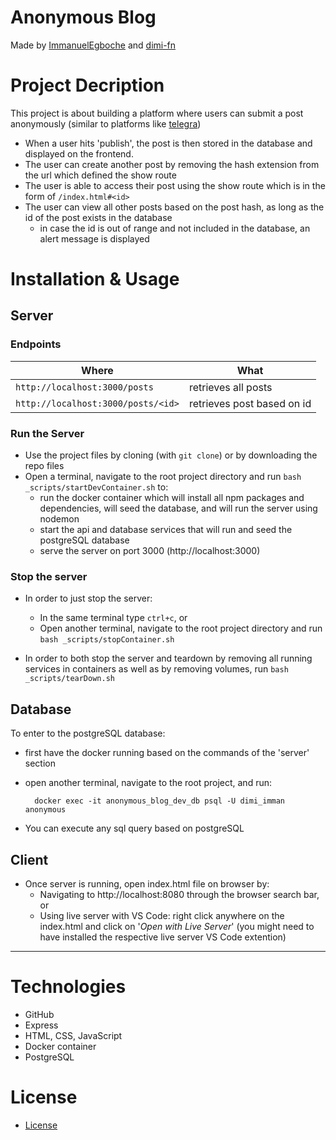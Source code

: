 # Anonymous Blog

Made by [ImmanuelEgboche](https://github.com/ImmanuelEgboche) and [dimi-fn](https://github.com/dimi-fn)

# Project Decription

This project is about building a platform where users can submit a post anonymously (similar to platforms like [telegra](https://telegra.ph/))
* When a user hits 'publish', the post is then stored in the database and displayed on the frontend. 
* The user can create another post by removing the hash extension from the url which defined the show route
* The user is able to access their post using the show route which is in the form of `/index.html#<id>`
* The user can view all other posts based on the post hash, as long as the id of the post exists in the database
    * in case the id is out of range and not included in the database, an alert message is displayed

# Installation & Usage

## Server

### Endpoints

| **Where** | **What** |
|---------------|---------------|
| `http://localhost:3000/posts` | retrieves all posts|
| `http://localhost:3000/posts/<id>`| retrieves post based on id| 

### Run the Server
* Use the project files by cloning (with `git clone`) or by downloading the repo files
* Open a terminal, navigate to the root project directory and run `bash _scripts/startDevContainer.sh` to:
    * run the docker container which will install all npm packages and dependencies, will seed the database, and will run the server using nodemon
    * start the api and database services that will run and seed the postgreSQL database
    * serve the server on port 3000 (http://localhost:3000)

### Stop the server

* In order to just stop the server:
    * In the same terminal type `ctrl+c`, or
    * Open another terminal, navigate to the root project directory and run `bash _scripts/stopContainer.sh`

* In order to both stop the server and teardown by removing all running services in containers as well as by removing volumes, run `bash _scripts/tearDown.sh`

## Database

To enter to the postgreSQL database:
* first have the docker running based on the commands of the 'server' section
* open another terminal, navigate to the root project, and run:
    
        docker exec -it anonymous_blog_dev_db psql -U dimi_imman anonymous

* You can execute any sql query based on postgreSQL    

## Client

* Once server is running, open index.html file on browser by:
    * Navigating to http://localhost:8080 through the browser search bar, or
    * Using live server with VS Code: right click anywhere on the index.html and click on '*Open with Live Server*' (you might need to have installed the respective live server VS Code extention)    

---------------

# Technologies

* GitHub
* Express
* HTML, CSS, JavaScript
* Docker container
* PostgreSQL

# License

* [License](https://github.com/dimi-fn/anonymous-blog/blob/main/LICENSE)
